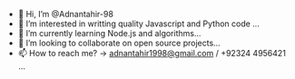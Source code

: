 - 👋 Hi, I’m @Adnantahir-98
- 👀 I’m interested in writting quality Javascript and Python code ...
- 🌱 I’m currently learning Node.js and algorithms...
- 💞️ I’m looking to collaborate on open source projects...
- 📫 How to reach me? -> adnantahir1998@gmail.com / +92324 4956421 ...

<!---
Adnantahir-98/Adnantahir-98 is a ✨ special ✨ repository because its `README.md` (this file) appears on your GitHub profile.
You can click the Preview link to take a look at your changes.
--->
